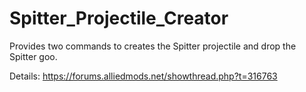 # Spitter_Projectile_Creator
Provides two commands to creates the Spitter projectile and drop the Spitter goo.

Details: https://forums.alliedmods.net/showthread.php?t=316763
